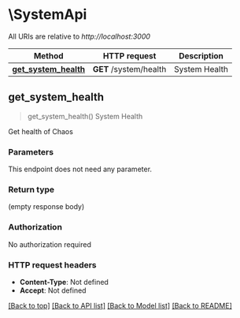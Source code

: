 # \SystemApi

All URIs are relative to *http://localhost:3000*

Method | HTTP request | Description
------------- | ------------- | -------------
[**get_system_health**](SystemApi.md#get_system_health) | **GET** /system/health | System Health



## get_system_health

> get_system_health()
System Health

Get health of Chaos

### Parameters

This endpoint does not need any parameter.

### Return type

 (empty response body)

### Authorization

No authorization required

### HTTP request headers

- **Content-Type**: Not defined
- **Accept**: Not defined

[[Back to top]](#) [[Back to API list]](../README.md#documentation-for-api-endpoints) [[Back to Model list]](../README.md#documentation-for-models) [[Back to README]](../README.md)

